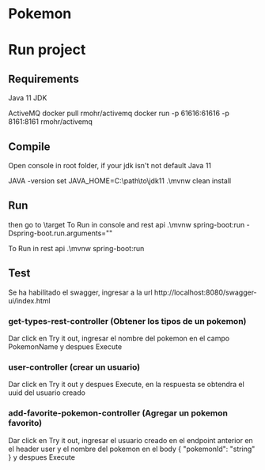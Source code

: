 # Pokemon

# Run project

## Requirements

Java 11 JDK

ActiveMQ
docker pull rmohr/activemq
docker run -p 61616:61616 -p 8161:8161 rmohr/activemq

## Compile
Open console in root folder, if your jdk isn't not default Java 11 

JAVA -version
set JAVA_HOME=C:\path\to\jdk11
.\mvnw clean install


## Run
then go to \target
To Run in console and rest api
.\mvnw spring-boot:run -Dspring-boot.run.arguments="<pokemon name>"

To Run in rest api
.\mvnw spring-boot:run

## Test
Se ha habilitado el swagger, ingresar a la url
http://localhost:8080/swagger-ui/index.html

### get-types-rest-controller  (Obtener los tipos de un pokemon)
Dar click en Try it out, ingresar el nombre del pokemon en el campo PokemonName y despues Execute

### user-controller  (crear un usuario)
Dar click en Try it out y despues Execute, en la respuesta se obtendra el uuid del usuario creado

### add-favorite-pokemon-controller (Agregar un pokemon favorito)
Dar click en Try it out, ingresar el usuario creado en el endpoint anterior en el header user y el nombre del pokemon en el body
{
"pokemonId": "string"
}
y despues Execute


